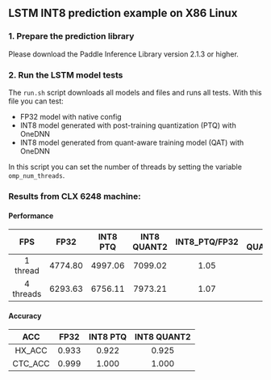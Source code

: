 ## LSTM INT8 prediction example on X86 Linux

### 1. Prepare the prediction library
Please download the Paddle Inference Library version 2.1.3 or higher.

### 2. Run the LSTM model tests
The `run.sh` script downloads all models and files and runs all tests. 
With this file you can test:
- FP32 model with native config
- INT8 model generated with post-training quantization (PTQ) with OneDNN
- INT8 model generated from quant-aware training model (QAT) with OneDNN

In this script you can set the number of threads by setting the variable `omp_num_threads`. 

### Results from CLX 6248 machine:

#### Performance

|    FPS    |   FP32  | INT8 PTQ | INT8 QUANT2 | INT8_PTQ/FP32 | INT8 QUANT2/FP32 |
|:---------:|:-------:|:--------:|:-----------:|:-------------:|:----------------:|
|  1 thread | 4774.80 |  4997.06 |     7099.02 |          1.05 |             1.49 |
| 4 threads | 6293.63 |  6756.11 |     7973.21 |          1.07 |             1.27 |


#### Accuracy

|   ACC   |  FP32 | INT8 PTQ | INT8 QUANT2 |
|:-------:|:-----:|:--------:|:-----------:|
|  HX_ACC | 0.933 |    0.922 |       0.925 |
| CTC_ACC | 0.999 |    1.000 |       1.000 |
